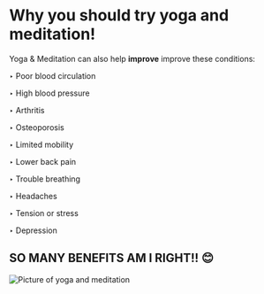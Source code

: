 # Why you should try yoga and meditation! #

Yoga & Meditation can also help **improve** improve these conditions:


‣ Poor blood circulation

‣ High blood pressure

‣ Arthritis

‣ Osteoporosis

‣ Limited mobility

‣ Lower back pain

‣ Trouble breathing

‣ Headaches

‣ Tension or stress

‣ Depression

## SO MANY BENEFITS AM I RIGHT!! 😊 ##

![Picture of yoga and meditation](https://www.google.com/url?sa=i&url=https%3A%2F%2Fwww.lalpathlabs.com%2Fblog%2Fheres-why-you-must-take-up-yoga-or-meditation-if-you-havent-already%2F&psig=AOvVaw19w6XOIM6Epg_i5O6o57U4&ust=1602546620337000&source=images&cd=vfe&ved=0CAIQjRxqFwoTCICCsMXdrewCFQAAAAAdAAAAABAc)
